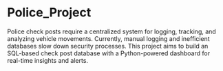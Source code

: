 # Police_Project
Police check posts require a centralized system for logging, tracking, and analyzing vehicle movements. Currently, manual logging and inefficient databases slow down security processes. This project aims to build an SQL-based check post database with a Python-powered dashboard for real-time insights and alerts.
